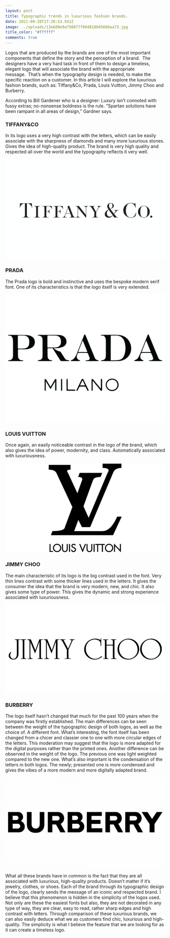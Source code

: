 ```yaml
---
layout: post
title: Typographic trends in luxurious fashion brands.
date: 2021-09-28T17:20:53.931Z
image: ../uploads/13e680e9a7508f7f604818045666aa73.jpg
title_color: "#ffffff"
comments: true
---
```

Logos that are produced by the brands are one of the most important components that define the story and the perception of a brand.  The designers have a very hard task in front of them to design a timeless, elegant logo that will associate the brand with the appropriate message.  That’s when the typography design is needed, to make the specific reaction on a customer. In this article I will explore the luxurious fashion brands, such as: Tiffany&Co, Prada, Louis Vuitton, Jimmy Choo and Burberry. 

According to Bill Gardener who is a designer: Luxury isn’t connoted with fussy extras; no-nonsense boldness is the rule. “Spartan solutions have been rampant in all areas of design,” Gardner says.

### **TIFFANY&CO**

In its logo uses a very high contrast with the letters, which can be easily associate with the sharpness of diamonds and many more luxurious stones. Gives the idea of high-quality product. The brand is very high quality and respected all over the world and the typography reflects it very well.

![](../uploads/ps_tiffany_01.jpg)

### **PRADA**

The Prada logo is bold and instinctive and uses the bespoke modern serif font. One of its characteristics is that the logo itself is very extended.

![](../uploads/prada_thumb_2_5000x.jpg)

### **LOUIS VUITTON**

Once again, an easily noticeable contrast in the logo of the brand, which also gives the idea of power, modernity, and class. Automatically associated with luxuriousness.

![](../uploads/louis-vuitton-logo.png)

### **JIMMY CHOO**

The main characteristic of its logo is the big contrast used in the font. Very thin lines contrast with some thicker lines used in the letters. It gives the consumer the idea that the brand is very modern, new, and chic. It also gives some type of power. This gives the dynamic and strong experience associated with luxuriousness.

![](../uploads/jimmy-choo-logo-vector.png)

### **BURBERRY**

The logo itself hasn’t changed that much for the past 100 years when the company was firstly established. The main differences can be seen between the weight of the typographic design of both logos, as well as the choice of. A different font. What’s interesting, the font itself has been changed from a chicer and classier one to one with more circular edges of the letters. This moderation may suggest that the logo is more adapted for the digital purposes rather than the printed ones. Another difference can be observed in the weight of the logo. The previous one was light weighted compared to the new one. What’s also important is the condensation of the letters in both logos. The newly; presented one is more condensed and gives the vibes of a more modern and more digitally adapted brand.

![](../uploads/burberry-logo-700x394.png)

What all these brands have in common is the fact that they are all associated with luxurious, high-quality products. Doesn’t matter if it’s jewelry, clothes, or shoes. Each of the brand through its typographic design of the logo, clearly sends the message of an iconic and respected brand. I believe that this phenomenon is hidden in the simplicity of the logos used. Not only are these the easiest fonts but also, they are not decorated in any type of way, they are clear, easy to read, rather sharp edges and high contrast with letters. Through comparison of these luxurious brands, we can also easily deduce what we as customers find chic, luxurious and high-quality. The simplicity is what I believe the feature that we are looking for as it can create a timeless logo.